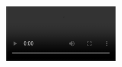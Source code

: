 
<figure class="video_container">
  <video controls="true" allowfullscreen="true" >
    <source src="https://user-images.githubusercontent.com/99333648/189127805-929832c4-1418-40d3-8450-14654cbe58b3.mp4" type="video/mp4">

  </video>
</figure>

